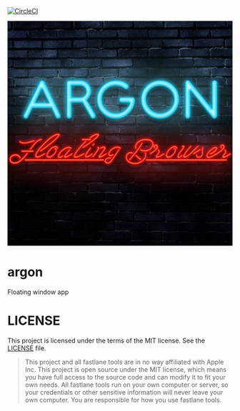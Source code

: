 [![CircleCI](https://circleci.com/gh/Argonon/argon.svg?style=svg)](https://circleci.com/gh/Argonon/argon)

![](Web/argon.jpg)

# argon
Floating window app

# LICENSE

This project is licensed under the terms of the MIT license. See the [LICENSE](LICENSE.md) file.

>This project and all fastlane tools are in no way affiliated with Apple Inc. This project is open source under the MIT license, which means you have full access to the source code and can modify it to fit your own needs. All fastlane tools run on your own computer or server, so your credentials or other sensitive information will never leave your own computer. You are responsible for how you use fastlane tools.
